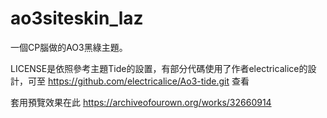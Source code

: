 # ao3siteskin_laz
一個CP腦做的AO3黑綠主題。

LICENSE是依照參考主題Tide的設置，有部分代碼使用了作者electricalice的設計，可至 https://github.com/electricalice/Ao3-tide.git 查看

套用預覽效果在此 https://archiveofourown.org/works/32660914
